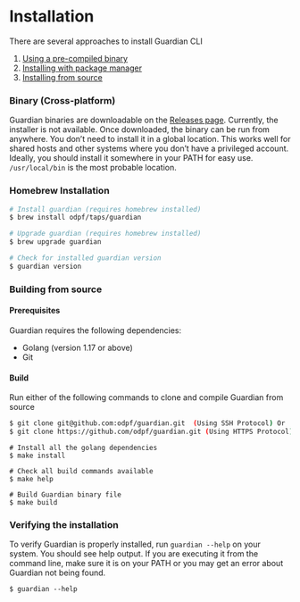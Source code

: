 # Installation

There are several approaches to install Guardian CLI

1. [Using a pre-compiled binary](#binary-cross-platform)
2. [Installing with package manager](#homebrew-installation)
3. [Installing from source](#building-from-source)

### Binary (Cross-platform)

Guardian binaries are downloadable on the [Releases page](https://github.com/odpf/guardian/releases). Currently, the installer is not available. Once downloaded, the binary can be run from anywhere. You don’t need to install it in a global location. This works well for shared hosts and other systems where you don’t have a privileged account. Ideally, you should install it somewhere in your PATH for easy use. `/usr/local/bin` is the most probable location.

### Homebrew Installation

```sh
# Install guardian (requires homebrew installed)
$ brew install odpf/taps/guardian

# Upgrade guardian (requires homebrew installed)
$ brew upgrade guardian

# Check for installed guardian version
$ guardian version
```

### Building from source

#### Prerequisites

Guardian requires the following dependencies:

- Golang (version 1.17 or above)
- Git

#### Build

Run either of the following commands to clone and compile Guardian from source

```sh
$ git clone git@github.com:odpf/guardian.git  (Using SSH Protocol) Or
$ git clone https://github.com/odpf/guardian.git (Using HTTPS Protocol)
```

```
# Install all the golang dependencies
$ make install

# Check all build commands available
$ make help

# Build Guardian binary file
$ make build
```

### Verifying the installation​

To verify Guardian is properly installed, run `guardian --help` on your system. You should see help output. If you are executing it from the command line, make sure it is on your PATH or you may get an error about Guardian not being found.

```
$ guardian --help
```
